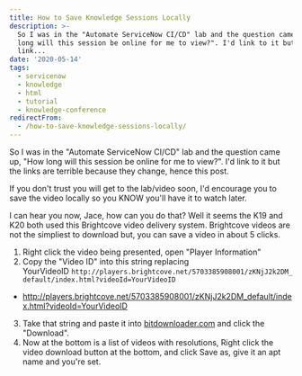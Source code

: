 ```yaml
---
title: How to Save Knowledge Sessions Locally
description: >-
  So I was in the "Automate ServiceNow CI/CD" lab and the question came up, "How
  long will this session be online for me to view?". I'd link to it but the
  link...
date: '2020-05-14'
tags:
  - servicenow
  - knowledge
  - html
  - tutorial
  - knowledge-conference
redirectFrom:
  - /how-to-save-knowledge-sessions-locally/
---
```


<!--StartFragment-->

So I was in the "Automate ServiceNow CI/CD" lab and the question came up, "How long will this session be online for me to view?". I'd link to it but the links are terrible because they change, hence this post.

If you don't trust you will get to the lab/video soon, I'd encourage you to save the video locally so you KNOW you'll have it to watch later.

I can hear you now, Jace, how can you do that? Well it seems the K19 and K20 both used this Brightcove video delivery system. Brightcove videos are not the simpliest to download but, you can save a video in about 5 clicks.

1. Right click the video being presented, open "Player Information"
2. Copy the "Video ID" into this string replacing YourVideoID `http://players.brightcove.net/5703385908001/zKNjJ2k2DM_default/index.html?videoId=YourVideoID`

* http://players.brightcove.net/5703385908001/zKNjJ2k2DM_default/index.html?videoId=YourVideoID

3. Take that string and paste it into [bitdownloader.com](https://bitdownloader.com/) and click the "Download".
4. Now at the bottom is a list of videos with resolutions, Right click the video download button at the bottom, and click Save as, give it an apt name and you're set.

<!--EndFragment-->